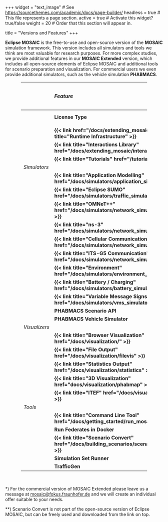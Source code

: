 +++
widget = "text_image"  # See https://sourcethemes.com/academic/docs/page-builder/
headless = true  # This file represents a page section.
active = true  # Activate this widget? true/false
weight = 20  # Order that this section will appear in.

title = "Versions and Features"
+++

<style>
table {
    width: 80%;
    margin: 1rem auto 3rem auto;
}
@media screen and (max-width: 576px) {
  table {
    width: 100%;
    margin: 0;
  }
}
table th:first-of-type {
    width: 10%;
}
table th:nth-of-type(2) {
    width: 33%;
}
table th:nth-of-type(3) {
    width: 30%;
    text-align: center;
}
table th:nth-of-type(4) {
    width: 30%;
    text-align: center;
}
</style>

**Eclipse MOSAIC** is the free-to-use and open-source version of the **MOSAIC** simulation framework. This version
includes all simulators and tools we think are most valuable for research purposes. For more complex studies, we provide additional
features in our **MOSAIC Extended** version, which includes all open-source elements of Eclipse MOSAIC and additional tools for scenario
preparation and visualization. For commercial users we even provide additional simulators, such as the vehicle simulation **PHABMACS**.

|  | *Feature*                 | {{< img src="/img/logos/mosaic/EclipseMOSAIC-Logo-RGB-positiv.svg" width="220px" >}} | {{< img src="/img/logos/mosaic/MOSAICExtended-Logo-RGB-positiv.svg" width="220px" >}} |
|:-|:--------------------------|:-------------:|:---------------:|
|  |**License Type**           | Open Source <br> EPL 2.0|Commercial*|
|  |||||| 
|  | **{{< link href="/docs/extending_mosaic/" title="Runtime Infrastructure" >}}**                   |**✓**|**✓**|
|  | **{{< link title="Interactions Library" href="/docs/extending_mosaic/interactions" >}}**        |**✓**|**✓**|
|  | **{{< link title="Tutorials" href="/tutorials/" >}}**                                             |**✓**|**✓**|
|*Simulators*||||| 
|  | **{{< link title="Application Modelling" href="/docs/simulators/application_simulator" >}}**    |**✓**|**✓**|
|  | **{{< link title="Eclipse SUMO" href="/docs/simulators/traffic_simulator_sumo" >}}**            |**✓**|**✓**|
|  | **{{< link title="OMNeT++" href="/docs/simulators/network_simulator_omnetpp" >}}**              |**✓**|**✓**|
|  | **{{< link title="ns-3" href="/docs/simulators/network_simulator_ns3" >}}**                     |**✓**|**✓**|
|  | **{{< link title="Cellular Communication" href="/docs/simulators/network_simulator_cell" >}}**  |**✓**|**✓**| 
|  | **{{< link title="ITS-G5 Communication" href="/docs/simulators/network_simulator_sns" >}}**     |**✓**|**✓**|
|  | **{{< link title="Environment" href="/docs/simulators/environment_simulator" >}}**              |**✓**|**✓**|
|  | **{{< link title="Battery / Charging" href="/docs/simulators/battery_simulator" >}}**           | -   |**✓**|
|  | **{{< link title="Variable Message Signs" href="/docs/simulators/vms_simulator" >}}**           | -   |**✓**|
|  | **PHABMACS Scenario API**                                                                        |**✓**|**✓**|
|  | **PHABMACS Vehicle Simulator**                                                                   | -   |**✓**|
|*Visualizers*||||| 
|  | **{{< link title="Browser Visualization" href="/docs/visualization/" >}}**                       |**✓**|**✓**|
|  | **{{< link title="File Output" href="/docs/visualization/filevis" >}}**                         |**✓**|**✓**|
|  | **{{< link title="Statistics Output" href="/docs/visualization/statistics" >}}**                | -   |**✓**|
|  | **{{< link title="3D Visualization" href="docs/visualization/phabmap" >}}**                    | -   |**✓**|
|  | **{{< link title="ITEF" href="/docs/visualization/itef" >}}**                                   | -   |**✓**|
|*Tools* |||||| 
|  | **{{< link title="Command Line Tool" href="/docs/getting_started/run_mosaic" >}}**               |**✓**|**✓**|
|  | **Run Federates in Docker**                                                                      |**✓**|**✓**|
|  | **{{< link title="Scenario Convert" href="/docs/building_scenarios/scenario_convert/" >}}**      |(✓)**|**✓**|
|  | **Simulation Set Runner**      | -   |**✓**|
|  | **TrafficGen**                                                                                   | -   |**✓**|

*) For the commercial version of MOSAIC Extended please leave us a message at mosaic@fokus.fraunhofer.de and we will 
create an individual offer suitable to your needs.

**) Scenario Convert is not part of the open-source version of Eclipse MOSAIC, but can be freely used and downloaded 
    from the link on top.